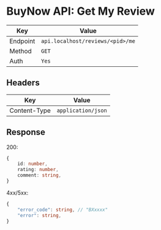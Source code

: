 # BuyNow API: Get My Review

| Key      | Value                            |
| -------- | -------------------------------- |
| Endpoint | `api.localhost/reviews/<pid>/me` |
| Method   | `GET`                            |
| Auth     | `Yes`                            |

## Headers

| Key          | Value              |
| ------------ | ------------------ |
| Content-Type | `application/json` |

## Response

200:

```ts
{
    id: number,
    rating: number,
    comment: string,
}
```

4xx/5xx:

```ts
{   
    "error_code": string, // "BXxxxx"
    "error": string,
}
```

